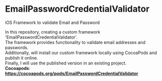 # EmailPasswordCredentialValidator
iOS Framework to validate Email and Password

In this repository, creating a custom framework 'EmailPasswordCredentialValidator'.<br> 
The framework provides functionality to validate email addresses and passwords.<br>
Additionally, will install our custom framework locally using CocoaPods and publish it online.<br> 
Finally, I will use the published version in an existing project.<br>
**Cocoapods**: **https://cocoapods.org/pods/EmailPasswordCredentialValidator**
